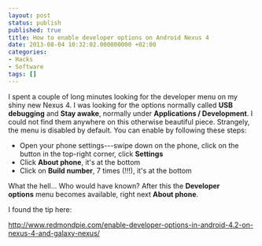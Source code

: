 ```yaml
---
layout: post
status: publish
published: true
title: How to enable developer options on Android Nexus 4
date: 2013-08-04 10:32:02.000000000 +02:00
categories:
- Hacks
- Software
tags: []
---
```

I spent a couple of long minutes looking for the developer menu on my shiny new Nexus 4. I was looking for the options normally called <strong>USB debugging</strong> and <strong>Stay awake</strong>, normally under <strong>Applications / Development</strong>. I could not find them anywhere on this otherwise beautiful piece. Strangely, the menu is disabled by default. You can enable by following these steps:
<ul>
	<li>Open your phone settings---swipe down on the phone, click on the button in the top-right corner, click <strong>Settings</strong></li>
	<li>Click <strong>About phone</strong>, it's at the bottom</li>
	<li>Click on <strong>Build number</strong>, 7 times (!!!), it's at the bottom</li>
</ul>
What the hell... Who would have known? After this the <strong>Developer options</strong> menu becomes available, right next <strong>About phone</strong>.

I found the tip here:

<a href="http://www.redmondpie.com/enable-developer-options-in-android-4.2-on-nexus-4-and-galaxy-nexus/">http://www.redmondpie.com/enable-developer-options-in-android-4.2-on-nexus-4-and-galaxy-nexus/</a>

&nbsp;

&nbsp;
